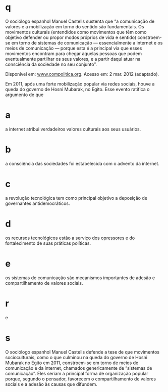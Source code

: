 # q
O sociólogo espanhol Manuel Castells sustenta que “a comunicação de valores e a mobilização em torno do sentido são fundamentais. Os movimentos culturais (entendidos como movimentos que têm como objetivo defender ou propor modos próprios de vida e sentido) constroem-se em torno de sistemas de comunicação — essencialmente a internet e os meios de comunicação — porque esta é a principal via que esses movimentos encontram para chegar àquelas pessoas que podem eventualmente partilhar os seus valores, e a partir daqui atuar na consciência da sociedade no seu conjunto”.

Disponível em: www.compolitica.org. Acesso em: 2 mar. 2012 (adaptado).

Em 2011, após uma forte mobilização popular via redes sociais, houve a queda do governo de Hosni Mubarak, no Egito. Esse evento ratifica o argumento de que

# a
a internet atribui verdadeiros valores culturais aos seus usuários.

# b
a consciência das sociedades foi estabelecida com o advento da internet.

# c
a revolução tecnológica tem como principal objetivo a deposição de governantes antidemocráticos.

# d
os recursos tecnológicos estão a serviço dos opressores e do fortalecimento de suas práticas políticas.

# e
os sistemas de comunicação são mecanismos importantes de adesão e compartilhamento de valores sociais.

# r
e

# s
O sociólogo espanhol Manuel Castells defende a tese de que movimentos socioculturais, como o que culminou na queda do governo de Hosni Mubarak no Egito em 2011, constroem-se em torno de meios de comunicação e da internet, chamados genericamente de “sistemas de comunicação”. Eles seriam a principal forma de organização popular porque, segundo o pensador, favorecem o compartilhamento de valores sociais e a adesão às causas que difundem.
